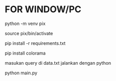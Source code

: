 # FOR WINDOW/PC
 
 python -m venv pix
 
 source pix/bin/activate
 
 pip install -r requirements.txt
 
 pip install colorama
 

masukan query di data.txt
jalankan dengan python

 python main.py
  
